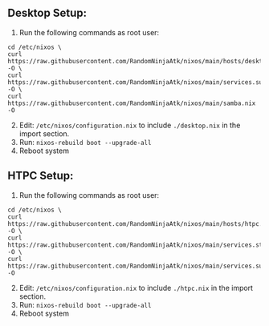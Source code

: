 ## Desktop Setup:

1. Run the following commands as root user:
```
cd /etc/nixos \
curl https://raw.githubusercontent.com/RandomNinjaAtk/nixos/main/hosts/desktop.nix -O \
curl https://raw.githubusercontent.com/RandomNinjaAtk/nixos/main/services.sunshine.nix -O \
curl https://raw.githubusercontent.com/RandomNinjaAtk/nixos/main/samba.nix -O
```
2. Edit: `/etc/nixos/configuration.nix` to include `./desktop.nix` in the import section.
3. Run: `nixos-rebuild boot --upgrade-all`
4. Reboot system


## HTPC Setup:

1. Run the following commands as root user:
```
cd /etc/nixos \
curl https://raw.githubusercontent.com/RandomNinjaAtk/nixos/main/hosts/htpc.nix -O \
curl https://raw.githubusercontent.com/RandomNinjaAtk/nixos/main/services.steam.nix -O \
curl https://raw.githubusercontent.com/RandomNinjaAtk/nixos/main/services.sunshine.nix -O
```
2. Edit: `/etc/nixos/configuration.nix` to include `./htpc.nix` in the import section.
3. Run: `nixos-rebuild boot --upgrade-all`
4. Reboot system
